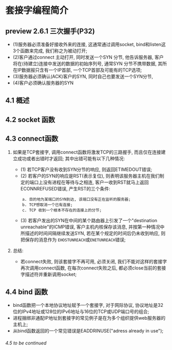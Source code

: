 # 套接字编程简介


## preview 2.6.1 三次握手(P32)
- (1)服务器必须准备好接收外来的连接, 这通常通过调用socket, bind和listen这3个函数来完成, 我们称之为被动打开;
- (2)客户通过connect 主动打开, 同时发送一个SYN 分节, 他告诉服务器, 客户将在(待建立)连接中发送的数据的初始序列号, 通常SYN 分节不携带数据, 其所在IP数据报只含有一个IP首部, 一个TCP首部及可能有的TCP选项;
- (3)服务器必须确认(ACK)客户的SYN, 同时自己也要发送一个SYN分节, 
- (4)客户必须确认服务器的SYN 



## 4.1 概述

## 4.2 socket 函数

## 4.3 connect函数
1. 如果是TCP套接字, 调用connect函数将激发TCP的三路握手, 而且仅在连接建立成功或者出错时才返回; 其中出错可能有以下几种情况:
    - (1) 若TCP客户没有收到SYN分节的响应, 则返回ETIMEDOUT错误;
    - (2) 若客户的SYN的响应是RST(表示复位), 则表明该服务器主机在我们制定的端口上没有进程在等待与之相连, 客户一收到RST就马上返回ECONNREFUSED错误, 产生RST的三个条件:
    ~~~
        a. 目的地为某端口的SYN到达, 该端口没有正在监听的服务器;
        b. TCP想取消一个已有连接;
        c. TCP 收到一个根本不存在的连接上的分节;
    ~~~
    - (3) 若客户发出的SYN在中间的某个路由器上引发了一个"destination unreachable"的ICMP错误, 客户主机内核保存该消息, 并按第一种情况中所描述的时间间隔继续发送SYN, 若在某个规定的时间后仍未收到响应, 则把保存的消息作为 `EHOSTUNREACH`或`ENETUNREACH`错误;

2. 总结:
    - 若connect失败, 则该套接字不再可用, 必须关闭, 我们不能对这样的套接字再次调用connect函数, 在每次connect失败之后, 都必须close当前的套接字描述符并重新调用socket;

## 4.4 bind 函数
- bind函数把一个本地协议地址赋予一个套接字, 对于网际协议, 协议地址是32位的IPv4地址或128位的IPv6地址与16位的TCP或UDP端口号的组合;
- 进程捆绑非通配IP地址到套接字的常见例子是在为多个组织提供web服务器的主机上;
- 从bind函数返回的一个常见错误是EADDRINUSE("adress already in use");



###### 4.5 to be continued